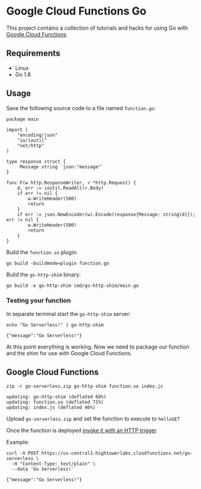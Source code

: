 # Google Cloud Functions Go 

This project contains a collection of tutorials and hacks for using Go with [Google Cloud Functions](https://cloud.google.com/functions).

## Requirements

 - Linux
 - Go 1.8

## Usage

Save the following source code to a file named `function.go`:

```
package main

import (
    "encoding/json"
    "io/ioutil"
    "net/http"
)

type response struct {
     Message string `json:"message"`
}

func F(w http.ResponseWriter, r *http.Request) {
    d, err := ioutil.ReadAll(r.Body)
    if err != nil {
        w.WriteHeader(500)
        return
    }
    if err := json.NewEncoder(w).Encode(response{Message: string(d)}); err != nil {
        w.WriteHeader(500)
        return
    }
}
```

Build the `function.so` plugin:

```
go build -buildmode=plugin function.go
```

Build the `go-http-shim` binary:

```
go build -o go-http-shim cmd/go-http-shim/main.go
```

### Testing your function

In separate terminal start the `go-http-shim` server:

```
echo "Go Serverless!" | go-http-shim 
```
```
{"message":"Go Serverless!"}
```

At this point everything is working. Now we need to package our function and the shim for use with Google Cloud Functions.

## Google Cloud Functions

```
zip -r go-serverless.zip go-http-shim function.so index.js
```

```
updating: go-http-shim (deflated 68%)
updating: function.so (deflated 71%)
updating: index.js (deflated 46%)
```

Upload `go-serverless.zip` and set the function to execute to `helloGET`

Once the function is deployed [invoke it with an HTTP trigger](https://cloud.google.com/functions/docs/calling/http)

Example:

```
curl -X POST https://us-central1-hightowerlabs.cloudfunctions.net/go-serverless \
  -H "Content-Type: text/plain" \
  --data 'Go Serverless!'
```
```
{"message":"Go Serverless!"}
```
